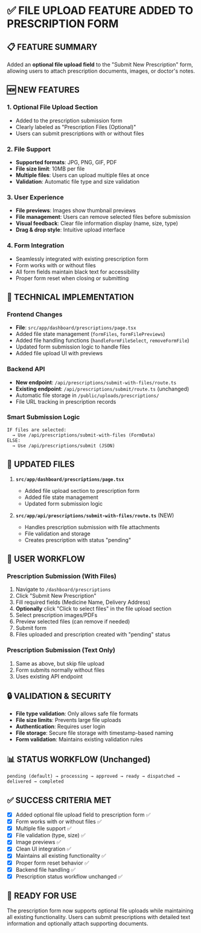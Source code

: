# ✅ FILE UPLOAD FEATURE ADDED TO PRESCRIPTION FORM

## 📋 FEATURE SUMMARY
Added an **optional file upload field** to the "Submit New Prescription" form, allowing users to attach prescription documents, images, or doctor's notes.

## 🆕 NEW FEATURES

### **1. Optional File Upload Section**
- Added to the prescription submission form
- Clearly labeled as "Prescription Files (Optional)"
- Users can submit prescriptions with or without files

### **2. File Support**
- **Supported formats**: JPG, PNG, GIF, PDF
- **File size limit**: 10MB per file
- **Multiple files**: Users can upload multiple files at once
- **Validation**: Automatic file type and size validation

### **3. User Experience**
- **File previews**: Images show thumbnail previews
- **File management**: Users can remove selected files before submission
- **Visual feedback**: Clear file information display (name, size, type)
- **Drag & drop style**: Intuitive upload interface

### **4. Form Integration**
- Seamlessly integrated with existing prescription form
- Form works with or without files
- All form fields maintain black text for accessibility
- Proper form reset when closing or submitting

## 🔧 TECHNICAL IMPLEMENTATION

### **Frontend Changes**
- **File**: `src/app/dashboard/prescriptions/page.tsx`
- Added file state management (`formFiles`, `formFilePreviews`)
- Added file handling functions (`handleFormFileSelect`, `removeFormFile`)
- Updated form submission logic to handle files
- Added file upload UI with previews

### **Backend API**
- **New endpoint**: `/api/prescriptions/submit-with-files/route.ts`
- **Existing endpoint**: `/api/prescriptions/submit/route.ts` (unchanged)
- Automatic file storage in `/public/uploads/prescriptions/`
- File URL tracking in prescription records

### **Smart Submission Logic**
```
IF files are selected:
  → Use /api/prescriptions/submit-with-files (FormData)
ELSE:
  → Use /api/prescriptions/submit (JSON)
```

## 📁 UPDATED FILES

1. **`src/app/dashboard/prescriptions/page.tsx`**
   - Added file upload section to prescription form
   - Added file state management
   - Updated form submission logic

2. **`src/app/api/prescriptions/submit-with-files/route.ts`** (NEW)
   - Handles prescription submission with file attachments
   - File validation and storage
   - Creates prescription with status "pending"

## 🎯 USER WORKFLOW

### **Prescription Submission (With Files)**
1. Navigate to `/dashboard/prescriptions`
2. Click "Submit New Prescription"
3. Fill required fields (Medicine Name, Delivery Address)
4. **Optionally** click "Click to select files" in the file upload section
5. Select prescription images/PDFs
6. Preview selected files (can remove if needed)
7. Submit form
8. Files uploaded and prescription created with "pending" status

### **Prescription Submission (Text Only)**
1. Same as above, but skip file upload
2. Form submits normally without files
3. Uses existing API endpoint

## 🔒 VALIDATION & SECURITY

- **File type validation**: Only allows safe file formats
- **File size limits**: Prevents large file uploads
- **Authentication**: Requires user login
- **File storage**: Secure file storage with timestamp-based naming
- **Form validation**: Maintains existing validation rules

## 📊 STATUS WORKFLOW (Unchanged)
```
pending (default) → processing → approved → ready → dispatched → delivered → completed
```

## ✅ SUCCESS CRITERIA MET

- [x] Added optional file upload field to prescription form ✅
- [x] Form works with or without files ✅
- [x] Multiple file support ✅
- [x] File validation (type, size) ✅
- [x] Image previews ✅
- [x] Clean UI integration ✅
- [x] Maintains all existing functionality ✅
- [x] Proper form reset behavior ✅
- [x] Backend file handling ✅
- [x] Prescription status workflow unchanged ✅

## 🚀 READY FOR USE
The prescription form now supports optional file uploads while maintaining all existing functionality. Users can submit prescriptions with detailed text information and optionally attach supporting documents.
